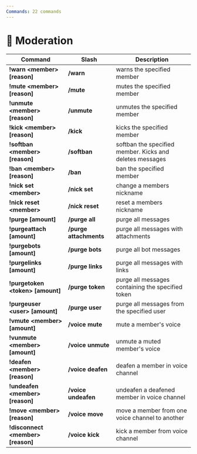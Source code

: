 ```yaml
---
Commands: 22 commands
---
```


# 🔨 Moderation

| Command                             | Slash                  | Description                                              |
| ----------------------------------- | ---------------------- | -------------------------------------------------------- |
| **!warn \<member> \[reason]**       | **/warn**              | warns the specified member                               |
| **!mute \<member> \[reason]**       | **/mute**              | mutes the specified member                               |
| **!unmute \<member> \[reason]**     | **/unmute**            | unmutes the specified member                             |
| **!kick \<member> \[reason]**       | **/kick**              | kicks the specified member                               |
| **!softban \<member> \[reason]**    | **/softban**           | softban the specified member. Kicks and deletes messages |
| **!ban \<member> \[reason]**        | **/ban**               | ban the specified member                                 |
| **!nick set \<member>**             | **/nick set**          | change a members nickname                                |
| **!nick reset \<member>**           | **/nick reset**        | reset a members nickname                                 |
| **!purge \[amount]**                | **/purge all**         | purge all messages                                       |
| **!purgeattach \[amount]**          | **/purge attachments** | purge all messages with attachments                      |
| **!purgebots \[amount]**            | **/purge bots**        | purge all bot messages                                   |
| **!purgelinks \[amount]**           | **/purge links**       | purge all messages with links                            |
| **!purgetoken \<token> \[amount]**  | **/purge token**       | purge all messages containing the specified token        |
| **!purgeuser \<user> \[amount]**    | **/purge user**        | purge all messages from the specified user               |
| **!vmute \<member> \[amount]**      | **/voice mute**        | mute a member's voice                                    |
| **!vunmute \<member> \[amount]**    | **/voice unmute**      | unmute a muted member's voice                            |
| **!deafen \<member> \[reason]**     | **/voice deafen**      | deafen a member in voice channel                         |
| **!undeafen \<member> \[reason]**   | **/voice undeafen**    | undeafen a deafened member in voice channel              |
| **!move \<member> \[reason]**       | **/voice move**        | move a member from one voice channel to another          |
| **!disconnect \<member> \[reason]** | **/voice kick**        | kick a member from voice channel                         |
